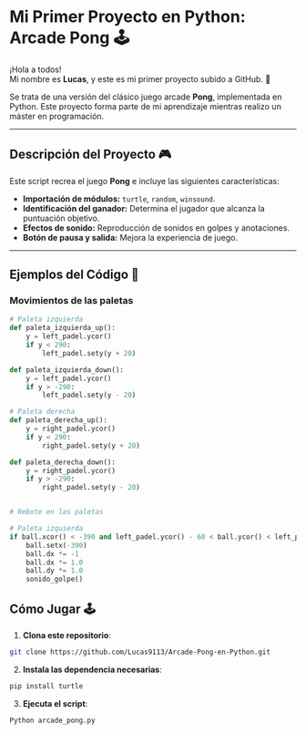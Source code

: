 # Mi Primer Proyecto en Python: Arcade Pong 🕹️  

¡Hola a todos!  
Mi nombre es **Lucas**, y este es mi primer proyecto subido a GitHub. 🎉  

Se trata de una versión del clásico juego arcade **Pong**, implementada en Python. Este proyecto forma parte de mi aprendizaje mientras realizo un máster en programación.  

---

## Descripción del Proyecto 🎮  
Este script recrea el juego **Pong** e incluye las siguientes características:  
- **Importación de módulos:** `turtle`, `random`, `winsound`.  
- **Identificación del ganador:** Determina el jugador que alcanza la puntuación objetivo.  
- **Efectos de sonido:** Reproducción de sonidos en golpes y anotaciones.  
- **Botón de pausa y salida:** Mejora la experiencia de juego.  

---

## Ejemplos del Código 🧩  

### Movimientos de las paletas  
```python
# Paleta izquierda
def paleta_izquierda_up():
    y = left_padel.ycor()
    if y < 290:
        left_padel.sety(y + 20)

def paleta_izquierda_down():
    y = left_padel.ycor()
    if y > -290:
        left_padel.sety(y - 20)

# Paleta derecha
def paleta_derecha_up():
    y = right_padel.ycor()
    if y < 290:
        right_padel.sety(y + 20)

def paleta_derecha_down():
    y = right_padel.ycor()
    if y > -290:
        right_padel.sety(y - 20)


# Rebote en las paletas

# Paleta izquierda
if ball.xcor() < -390 and left_padel.ycor() - 60 < ball.ycor() < left_padel.ycor() + 60:
    ball.setx(-390)
    ball.dx *= -1
    ball.dx *= 1.0
    ball.dy *= 1.0
    sonido_golpe()
``` 

## Cómo Jugar 🕹️ 
1. **Clona este repositorio**:
 ```bash
 git clone https://github.com/Lucas9113/Arcade-Pong-en-Python.git
 ```
2. **Instala las dependencia necesarias**:
```bash
pip install turtle
```
3. **Ejecuta el script**:
```bash
Python arcade_pong.py
```

